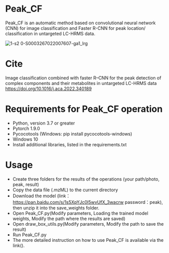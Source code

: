 # Peak_CF
Peak_CF is an automatic method based on convolutional neural network (CNN) for image classification and Faster R-CNN for peak location/ classification in untargeted LC-HRMS data.

![1-s2 0-S0003267022007607-ga1_lrg](https://user-images.githubusercontent.com/109707707/180228801-f7531403-c59b-417f-a941-c8f919913054.jpg)

# Cite
Image classification combined with faster R–CNN for the peak detection of complex components and their metabolites in untargeted LC-HRMS data
https://doi.org/10.1016/j.aca.2022.340189

# Requirements for Peak_CF operation
* Python, version 3.7 or greater
* Pytorch 1.9.0
* Pycocotools (Windows: pip install pycocotools-windows)
* Windows 10
* Install additional libraries, listed in the requirements.txt

# Usage
* Create three folders for the results of the operations (your path/photo, peak, result)
* Copy the data file (.mzML) to the current directory
* Download the model (link：https://pan.baidu.com/s/1s5XpYJc0l5wvUfX_3wacrw 
password：peak), then unzip it into the save_weights folder.
* Open Peak_CF.py(Modify parameters, Loading the trained model weights, Modify the path where the results are saved)
* Open draw_box_utils.py(Modify parameters, Modify the path to save the result)
* Run Peak_CF.py
* The more detailed instruction on how to use Peak_CF is available via the link().
